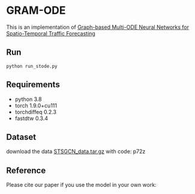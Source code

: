 # GRAM-ODE
This is an implementation of [Graph-based Multi-ODE Neural Networks for Spatio-Temporal Traffic Forecasting](https://openreview.net/pdf?id=Oq5XKRVYpQ)

## Run
```
python run_stode.py
```

## Requirements
* python 3.8
* torch 1.9.0+cu111
* torchdiffeq 0.2.3
* fastdtw  0.3.4

## Dataset
download the data [STSGCN_data.tar.gz](https://pan.baidu.com/s/1ZPIiOM__r1TRlmY4YGlolw) with code: p72z

## Reference
Please cite our paper if you use the model in your own work:





